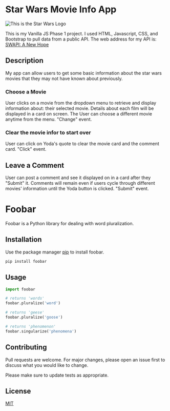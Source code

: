 # Star Wars Movie Info App

![This is the Star Wars Logo](https://upload.wikimedia.org/wikipedia/commons/6/6c/Star_Wars_Logo.svg)

This is my Vanilla JS Phase 1 project. I used HTML, Javascript, CSS, and Bootstrap to pull data from a public API. The web address for my API is: [SWAPI: A New Hope](https://www.swapi.tech/)

## Description

My app can allow users to get some basic information about the star wars movies that they may not have known about previously.

### Choose a Movie

User clicks on a movie from the dropdown menu to retrieve and display information about:
their selected movie. Details about each film will be displayed in a card on screen. The User can choose a different movie anytime from the menu. "Change" event.

### Clear the movie infor to start over

User can click on Yoda's quote to clear the movie card and the comment card. "Click" event.

## Leave a Comment

User can post a comment and see it displayed on in a card after they "Submit" it. Comments will remain even if users cycle through different movies' information until the Yoda button is clicked. "Submit" event.

# Foobar

Foobar is a Python library for dealing with word pluralization.

## Installation

Use the package manager [pip](https://pip.pypa.io/en/stable/) to install foobar.

```bash
pip install foobar
```

## Usage

```python
import foobar

# returns 'words'
foobar.pluralize('word')

# returns 'geese'
foobar.pluralize('goose')

# returns 'phenomenon'
foobar.singularize('phenomena')
```

## Contributing

Pull requests are welcome. For major changes, please open an issue first to discuss what you would like to change.

Please make sure to update tests as appropriate.

## License

[MIT](https://choosealicense.com/licenses/mit/)
